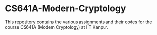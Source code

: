 # CS641A-Modern-Cryptology
This repository contains the various assignments and their codes for the course CS641A (Modern Cryptology) at IIT Kanpur.

